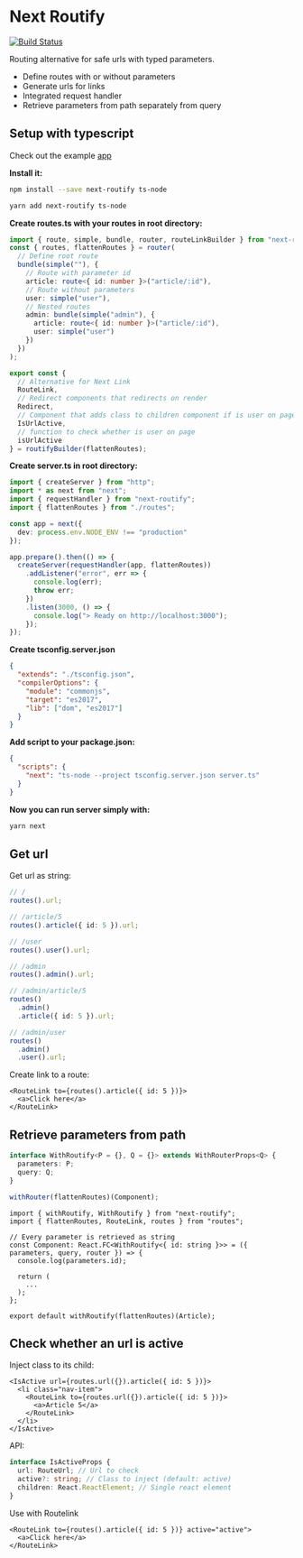 # Next Routify

[![Build Status](https://travis-ci.org/AlfonzAlfonz/next-routify.svg?branch=master)](https://travis-ci.org/AlfonzAlfonz/next-routify)

Routing alternative for safe urls with typed parameters.

- Define routes with or without parameters
- Generate urls for links
- Integrated request handler
- Retrieve parameters from path separately from query

## Setup with typescript

Check out the example [app](./examples/next/)

**Install it:**

```bash
npm install --save next-routify ts-node

yarn add next-routify ts-node
```

**Create routes.ts with your routes in root directory:**

```typescript
import { route, simple, bundle, router, routeLinkBuilder } from "next-routify";
const { routes, flattenRoutes } = router(
  // Define root route
  bundle(simple(""), {
    // Route with parameter id
    article: route<{ id: number }>("article/:id"),
    // Route without parameters
    user: simple("user"),
    // Nested routes
    admin: bundle(simple("admin"), {
      article: route<{ id: number }>("article/:id"),
      user: simple("user")
    })
  })
);

export const {
  // Alternative for Next Link
  RouteLink,
  // Redirect components that redirects on render
  Redirect,
  // Component that adds class to children component if is user on page
  IsUrlActive,
  // function to check whether is user on page
  isUrlActive
} = routifyBuilder(flattenRoutes);
```

**Create server.ts in root directory:**

```typescript
import { createServer } from "http";
import * as next from "next";
import { requestHandler } from "next-routify";
import { flattenRoutes } from "./routes";

const app = next({
  dev: process.env.NODE_ENV !== "production"
});

app.prepare().then(() => {
  createServer(requestHandler(app, flattenRoutes))
    .addListener("error", err => {
      console.log(err);
      throw err;
    })
    .listen(3000, () => {
      console.log("> Ready on http://localhost:3000");
    });
});
```

**Create tsconfig.server.json**

```json
{
  "extends": "./tsconfig.json",
  "compilerOptions": {
    "module": "commonjs",
    "target": "es2017",
    "lib": ["dom", "es2017"]
  }
}
```

**Add script to your package.json:**

```json
{
  "scripts": {
    "next": "ts-node --project tsconfig.server.json server.ts"
  }
}
```

**Now you can run server simply with:**

```bash
yarn next
```

## Get url

Get url as string:

```typescript
// /
routes().url;

// /article/5
routes().article({ id: 5 }).url;

// /user
routes().user().url;

// /admin
routes().admin().url;

// /admin/article/5
routes()
  .admin()
  .article({ id: 5 }).url;

// /admin/user
routes()
  .admin()
  .user().url;
```

Create link to a route:

```tsx
<RouteLink to={routes().article({ id: 5 })}>
  <a>Click here</a>
</RouteLink>
```

## Retrieve parameters from path

```typescript
interface WithRoutify<P = {}, Q = {}> extends WithRouterProps<Q> {
  parameters: P;
  query: Q;
}
```

```typescript
withRouter(flattenRoutes)(Component);
```

```tsx
import { withRoutify, WithRoutify } from "next-routify";
import { flattenRoutes, RouteLink, routes } from "routes";

// Every parameter is retrieved as string
const Component: React.FC<WithRoutify<{ id: string }>> = ({ parameters, query, router }) => {
  console.log(parameters.id);

  return (
    ...
  );
};

export default withRoutify(flattenRoutes)(Article);
```

## Check whether an url is active

Inject class to its child:

```tsx
<IsActive url={routes.url({}).article({ id: 5 })}>
  <li class="nav-item">
    <RouteLink to={routes.url({}).article({ id: 5 })}>
      <a>Article 5</a>
    </RouteLink>
  </li>
</IsActive>
```

API:

```typescript
interface IsActiveProps {
  url: RouteUrl; // Url to check
  active?: string; // Class to inject (default: active)
  children: React.ReactElement; // Single react element
}
```

Use with Routelink

```tsx
<RouteLink to={routes().article({ id: 5 })} active="active">
  <a>Click here</a>
</RouteLink>
```
